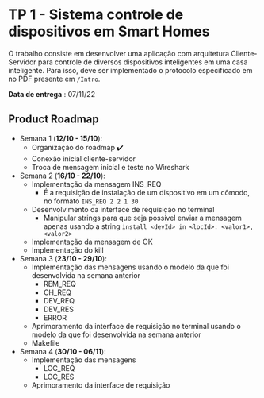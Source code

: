 # TP 1 - Sistema controle de dispositivos em Smart Homes

O trabalho consiste em desenvolver uma aplicação com arquitetura Cliente-Servidor para controle de diversos dispositivos inteligentes em uma casa inteligente. Para isso, deve ser implementado o protocolo especificado em no PDF presente em ``/Intro``.

**Data de entrega** : 07/11/22

## Product Roadmap

- Semana 1 (**12/10 - 15/10**): 
  + Organização do roadmap :heavy_check_mark:
  + Conexão inicial cliente-servidor
  + Troca de mensagem inicial e teste no Wireshark
- Semana 2 (**16/10 - 22/10**):
  + Implementação da mensagem INS_REQ 
    - É a requisição de instalação de um dispositivo em um cômodo, no formato ``INS_REQ 2 2 1 30``
  + Desenvolvimento da interface de requisição no terminal
    - Manipular strings para que seja possível enviar a mensagem apenas usando a string ``install <devId> in <locId>: <valor1>, <valor2>`` 
  + Implementação da mensagem de OK
  + Implementação do kill
- Semana 3 (**23/10 - 29/10**):
  + Implementação das mensagens usando o modelo da que foi desenvolvida na semana anterior
    - REM_REQ
    - CH_REQ
    - DEV_REQ
    - DEV_RES
    - ERROR
   + Aprimoramento da interface de requisição no terminal usando o modelo da que foi desenvolvida na semana anterior
   + Makefile
- Semana 4 (**30/10 - 06/11**):
  + Implementação das mensagens
    - LOC_REQ
    - LOC_RES 
  + Aprimoramento da interface de requisição


